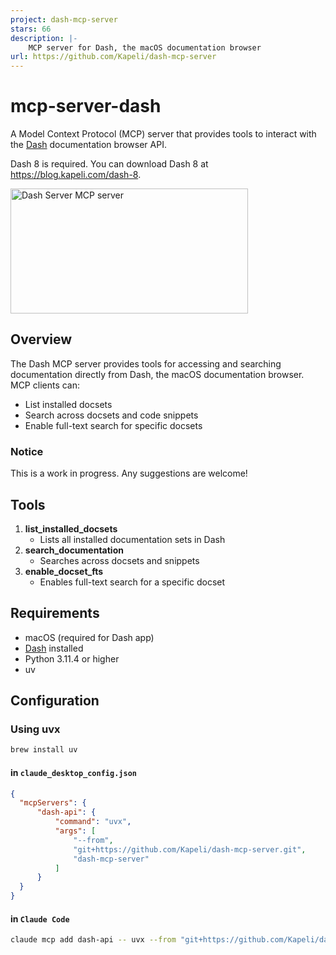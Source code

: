 ```yaml
---
project: dash-mcp-server
stars: 66
description: |-
    MCP server for Dash, the macOS documentation browser
url: https://github.com/Kapeli/dash-mcp-server
---
```


# mcp-server-dash

A Model Context Protocol (MCP) server that provides tools to interact with the [Dash](https://kapeli.com/dash) documentation browser API.

Dash 8 is required. You can download Dash 8 at https://blog.kapeli.com/dash-8.

<a href="https://glama.ai/mcp/servers/@Kapeli/dash-mcp-server">
  <img width="380" height="200" src="https://glama.ai/mcp/servers/@Kapeli/dash-mcp-server/badge" alt="Dash Server MCP server" />
</a>

## Overview

The Dash MCP server provides tools for accessing and searching documentation directly from Dash, the macOS documentation browser. MCP clients can:

- List installed docsets
- Search across docsets and code snippets
- Enable full-text search for specific docsets

### Notice

This is a work in progress. Any suggestions are welcome!

## Tools

1. **list_installed_docsets**
   - Lists all installed documentation sets in Dash
2. **search_documentation**
   - Searches across docsets and snippets
3. **enable_docset_fts**
   - Enables full-text search for a specific docset

## Requirements

- macOS (required for Dash app)
- [Dash](https://kapeli.com/dash) installed
- Python 3.11.4 or higher
- uv

## Configuration

### Using uvx

```bash
brew install uv
```

#### in `claude_desktop_config.json`

```json
{
  "mcpServers": {
      "dash-api": {
          "command": "uvx",
          "args": [
              "--from",
              "git+https://github.com/Kapeli/dash-mcp-server.git",
              "dash-mcp-server"
          ]
      }
  }
}
```

#### in `Claude Code`

```bash
claude mcp add dash-api -- uvx --from "git+https://github.com/Kapeli/dash-mcp-server.git" "dash-mcp-server"
```

